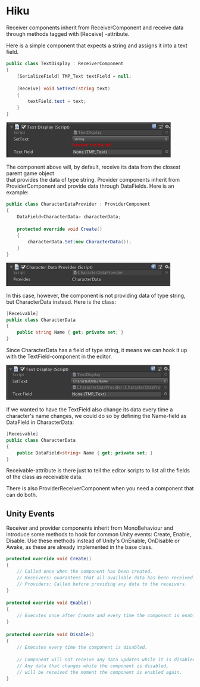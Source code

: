 # Hiku

Receiver components inherit from ReceiverComponent and receive data through methods 
tagged with [Receive] -attribute.

Here is a simple component that expects a string and assigns it 
into a text field.

```c#
public class TextDisplay : ReceiverComponent
{
    [SerializeField] TMP_Text textField = null;

    [Receive] void SetText(string text)
    {
        textField.text = text;
    }
}
```
![TextDisplay](Docs/TextDisplay.png)

The component above will, by default, receive its data from the closest parent game object  
that provides the data of type string. Provider components inherit from ProviderComponent 
and provide data through DataFields. Here is an example:

```c#
public class CharacterDataProvider : ProviderComponent
{
    DataField<CharacterData> characterData;

    protected override void Create()
    {
        characterData.Set(new CharacterData());
    }
}
```
![CharacterDataProvider](Docs/CharacterDataProvider.png)

In this case, however, the component is not providing data of type string, 
but CharacterData instead. Here is the class:

```c#
[Receivable]
public class CharacterData
{
    public string Name { get; private set; }
}
```

Since CharacterData has a field of type string, it means we can hook 
it up with the TextField-component in the editor.

![TextDisplay](Docs/TextDisplaySet.png)

If we wanted to have the TextField also change its data every time a character's 
name changes, we could do so by defining the Name-field as DataField in CharacterData:

```c#
[Receivable]
public class CharacterData
{
    public DataField<string> Name { get; private set; }
}
```

Receivable-attribute is there just to tell the editor scripts to list all the fields 
of the class as receivable data.

There is also ProviderReceiverComponent when you need a component that can do both.

## Unity Events

Receiver and provider components inherit from MonoBehaviour and introduce some methods to 
hook for common Unity events: Create, Enable, Disable. Use these methods 
instead of Unity's OnEnable, OnDisable or Awake, as these are already implemented 
in the base class.

```c#
protected override void Create()
{
    // Called once when the component has been created.
    // Receivers: Guarantees that all available data has been received.
    // Providers: Called before providing any data to the receivers.
}

protected override void Enable()
{
    // Executes once after Create and every time the component is enabled.
}

protected override void Disable()
{
    // Executes every time the component is disabled.

    // Component will not receive any data updates while it is disabled, 
    // Any data that changes while the component is disabled, 
    // will be received the moment the component is enabled again.
}
```
